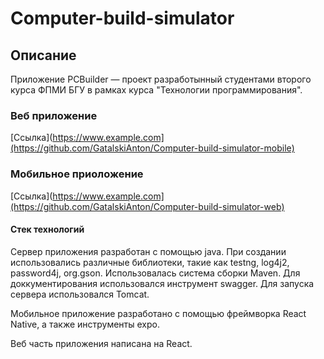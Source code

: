 # Computer-build-simulator

## Описание 

Приложение PCBuilder — проект разработынный студентами второго курса ФПМИ БГУ в рамках курса "Технологии программирования".


### Веб приложение
[Ссылка](https://www.example.com](https://github.com/GatalskiAnton/Computer-build-simulator-mobile)

### Мобильное приоложение
[Ссылка](https://www.example.com](https://github.com/GatalskiAnton/Computer-build-simulator-web)

#### Стек технологий

Сервер приложения разработан с помощью java. При создании использовались различные библиотеки, такие как testng, log4j2, password4j, org.gson. Использовалась система сборки Maven. Для доккументирования использовался инструмент swagger. Для запуска сервера использовался Tomcat.

Мобильное приложение разработано с помощью фреймворка React Native, а также инструменты expo.

Веб часть приложения написана на React.
